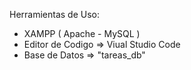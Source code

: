Herramientas de Uso:
* XAMPP ( Apache - MySQL )
* Editor de Codigo => Viual  Studio Code
* Base de Datos => "tareas_db"
